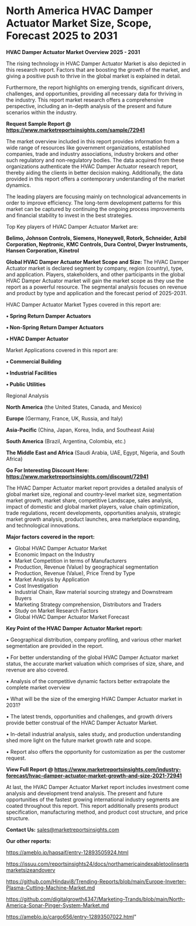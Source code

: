 # North America HVAC Damper Actuator Market Size, Scope, Forecast 2025 to 2031

<Strong> HVAC Damper Actuator Market Overview 2025 - 2031</strong>

The rising technology in HVAC Damper Actuator Market is also depicted in this research report. Factors that are boosting the growth of the market, and giving a positive push to thrive in the global market is explained in detail.

Furthermore, the report highlights on emerging trends, significant drivers, challenges, and opportunities, providing all necessary data for thriving in the industry. This report market research offers a comprehensive perspective, including an in-depth analysis of the present and future scenarios within the industry.

<strong>Request Sample Report @ <a href=https://www.marketreportsinsights.com/sample/72941>https://www.marketreportsinsights.com/sample/72941</a></strong>

The market overview included in this report provides information from a wide range of resources like government organizations, established companies, trade and industry associations, industry brokers and other such regulatory and non-regulatory bodies. The data acquired from these organizations authenticate the HVAC Damper Actuator research report, thereby aiding the clients in better decision making. Additionally, the data provided in this report offers a contemporary understanding of the market dynamics.

The leading players are focusing mainly on technological advancements in order to improve efficiency. The long-term development patterns for this market can be captured by continuing the ongoing process improvements and financial stability to invest in the best strategies.

Top Key players of HVAC Damper Actuator Market are:

<strong>Belimo, Johnson Controls, Siemens, Honeywell, Rotork, Schneider, Azbil Corporation, Neptronic, KMC Controls, Dura Control, Dwyer Instruments, Hansen Corporation, Kinetrol</strong>

<strong><b>Global HVAC Damper Actuator Market Scope and Size:</b></strong>
The HVAC Damper Actuator market is declared segment by company, region (country), type, and application. Players, stakeholders, and other participants in the global HVAC Damper Actuator market will gain the market scope as they use the report as a powerful resource. The segmental analysis focuses on revenue and product by type and application and the forecast period of 2025-2031.

HVAC Damper Actuator Market Types covered in this report are:

<strong>• Spring Return Damper Actuators

• Non-Spring Return Damper Actuators

• HVAC Damper Actuator</strong>

Market Applications covered in this report are:

<strong>• Commercial Building

• Industrial Facilities

• Public Utilities</strong> 

Regional Analysis

<strong>North America</strong> (the United States, Canada, and Mexico)

<strong>Europe</strong> (Germany, France, UK, Russia, and Italy)

<strong>Asia-Pacific</strong> (China, Japan, Korea, India, and Southeast Asia)

<strong>South America</strong> (Brazil, Argentina, Colombia, etc.)

<strong>The Middle East and Africa</strong> (Saudi Arabia, UAE, Egypt, Nigeria, and South Africa)

<strong>Go For Interesting Discount Here: <a href=https://www.marketreportsinsights.com/discount/72941>https://www.marketreportsinsights.com/discount/72941</a></strong>

The HVAC Damper Actuator market report provides a detailed analysis of global market size, regional and country-level market size, segmentation market growth, market share, competitive Landscape, sales analysis, impact of domestic and global market players, value chain optimization, trade regulations, recent developments, opportunities analysis, strategic market growth analysis, product launches, area marketplace expanding, and technological innovations.

<strong><b>Major factors covered in the report:</b></strong>
<ul>
  <li>Global HVAC Damper Actuator Market </li>
  <li>Economic Impact on the Industry</li>
  <li>Market Competition in terms of Manufacturers</li>
  <li>Production, Revenue (Value) by geographical segmentation</li>
  <li>Production, Revenue (Value), Price Trend by Type</li>
  <li>Market Analysis by Application</li>
  <li>Cost Investigation</li>
  <li>Industrial Chain, Raw material sourcing strategy and Downstream Buyers</li>
  <li>Marketing Strategy comprehension, Distributors and Traders</li>
  <li>Study on Market Research Factors</li>
  <li>Global HVAC Damper Actuator Market Forecast</li>
</ul>

<strong><b>Key Point of the HVAC Damper Actuator Market report:</b></strong>

• Geographical distribution, company profiling, and various other market segmentation are provided in the report.

• For better understanding of the global HVAC Damper Actuator market status, the accurate market valuation which comprises of size, share, and revenue are also covered.

• Analysis of the competitive dynamic factors better extrapolate the complete market overview

• What will be the size of the emerging HVAC Damper Actuator market in 2031?

• The latest trends, opportunities and challenges, and growth drivers provide better construal of the HVAC Damper Actuator Market.

• In-detail industrial analysis, sales study, and production understanding shed more light on the future market growth rate and scope.

• Report also offers the opportunity for customization as per the customer request.

<strong><b>View Full Report @ <a href=https://www.marketreportsinsights.com/industry-forecast/hvac-damper-actuator-market-growth-and-size-2021-72941>https://www.marketreportsinsights.com/industry-forecast/hvac-damper-actuator-market-growth-and-size-2021-72941</a></b></strong>


At last, the HVAC Damper Actuator Market report includes investment come analysis and development trend analysis. The present and future opportunities of the fastest growing international industry segments are coated throughout this report. This report additionally presents product specification, manufacturing method, and product cost structure, and price structure.

<strong>Contact Us:</strong>
sales@marketreportsinsights.com

<strong>Our other reports:</strong>

<a href=https://ameblo.jp/haqsaif/entry-12893505924.html>https://ameblo.jp/haqsaif/entry-12893505924.html</a>

<a href=https://issuu.com/reportsinsights24/docs/northamericaindexabletoolinsertsmarketsizeandoverv>https://issuu.com/reportsinsights24/docs/northamericaindexabletoolinsertsmarketsizeandoverv</a>

<a href=https://github.com/Hindavi8/Trending-Reports/blob/main/Europe-Inverter-Plasma-Cutting-Machine-Market.md>https://github.com/Hindavi8/Trending-Reports/blob/main/Europe-Inverter-Plasma-Cutting-Machine-Market.md</a>

<a href=https://github.com/digitalgrowth4347/Marketing-Trands/blob/main/North-America-Sonar-Pinger-System-Market.md>https://github.com/digitalgrowth4347/Marketing-Trands/blob/main/North-America-Sonar-Pinger-System-Market.md</a>

<a href=https://ameblo.jp/cargo656/entry-12893507022.html>https://ameblo.jp/cargo656/entry-12893507022.html</a>"
